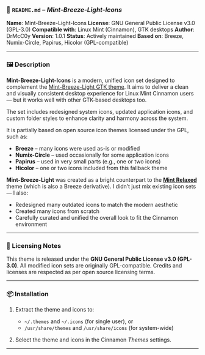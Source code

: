 ### 📄 `README.md` – *Mint-Breeze-Light-Icons*

**Name**: Mint-Breeze-Light-Icons
**License**: GNU General Public License v3.0 (GPL-3.0)
**Compatible with**: Linux Mint (Cinnamon), GTK desktops
**Author**: DrMcC0y
**Version**: 1.0.1
**Status**: Actively maintained
**Based on**: Breeze, Numix-Circle, Papirus, Hicolor (GPL-compatible)

---

### 🖼 Description

**Mint-Breeze-Light-Icons** is a modern, unified icon set designed to complement the [Mint-Breeze-Light GTK theme](https://www.pling.com/p/2302153/).
It aims to deliver a clean and visually consistent desktop experience for Linux Mint Cinnamon users — but it works well with other GTK-based desktops too.

The set includes redesigned system icons, updated application icons, and custom folder styles to enhance clarity and harmony across the system.

It is partially based on open source icon themes licensed under the GPL, such as:

* **Breeze** – many icons were used as-is or modified
* **Numix-Circle** – used occasionally for some application icons
* **Papirus** – used in very small parts (e.g., one or two icons)
* **Hicolor** – one or two icons included from this fallback theme

**Mint-Breeze-Light** was created as a bright counterpart to the **[Mint Relaxed](https://www.pling.com/p/2302153/)** theme (which is also a Breeze derivative). I didn’t just mix existing icon sets — I also:

* Redesigned many outdated icons to match the modern aesthetic
* Created many icons from scratch
* Carefully curated and unified the overall look to fit the Cinnamon environment

---

### 🧾 Licensing Notes

This theme is released under the **GNU General Public License v3.0 (GPL-3.0)**.
All modified icon sets are originally GPL-compatible.
Credits and licenses are respected as per open source licensing terms.

---

### 📦 Installation

1. Extract the theme and icons to:

   * `~/.themes` and `~/.icons` (for single user), or
   * `/usr/share/themes` and `/usr/share/icons` (for system-wide)
2. Select the theme and icons in the Cinnamon *Themes* settings.

---
